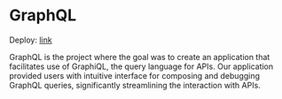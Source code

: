 # GraphQL
Deploy: [link](https://graphql-wizards.netlify.app/)

GraphQL is the project where the goal was to create an application that facilitates use of GraphiQL, the query language for APIs. Our application provided users with intuitive interface for composing and debugging GraphQL queries, significantly streamlining the interaction with APIs.
